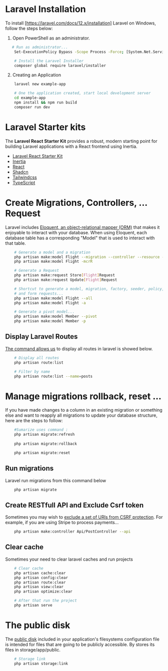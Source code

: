 # Laravel Installation

To install [https://laravel.com/docs/12.x/installation] Laravel on Windows, follow the steps below:

1. Open PowerShell as an administrator.

```bash
   # Run as administrator...
    Set-ExecutionPolicy Bypass -Scope Process -Force; [System.Net.ServicePointManager]::SecurityProtocol = [System.Net.ServicePointManager]::SecurityProtocol -bor 3072; iex ((New-Object System.Net.WebClient).DownloadString('https://php.new/install/windows/8.4'))
```

```bash
    # Install the Laravel Installer
    composer global require laravel/installer
```

2. Creating an Application
```bash
    laravel new example-app
```

```bash
    # One the application created, start local development server
    cd example-app
    npm install && npm run build
    composer run dev
```

# Laravel Starter kits
The **Laravel React Starter Kit** provides a robust, modern starting point for building Laravel applications with a React frontend using Inertia.  

- [Laravel React Starter Kit](https://laravel.com/docs/12.x/starter-kits#react)  
- [Inertia](https://inertiajs.com/)  
- [React](https://fr.react.dev/)  
- [Shadcn](https://ui.shadcn.com/)
- [Tailwindcss](https://tailwindcss.com/)
- [TypeScript](https://www.typescriptlang.org/)

# Create Migrations, Controllers, ... Request
Laravel includes [Eloquent, an object-relational mapper (ORM)](https://laravel.com/docs/12.x/eloquent) that makes it enjoyable to interact with your database. When using Eloquent, each database table has a corresponding "Model" that is used to interact with that table.

```bash
    # Generate a model and a migration
    php artisan make:model Flight --migration --controller --resource --requests
    php artisan make:model Flight -mcrR

    # Generate a Request 
    php artisan make:request Store[Flight]Request
    php artisan make:request Update[Flight]Request

    # Shortcut to generate a model, migration, factory, seeder, policy, controller, 
    # and form requests...
    php artisan make:model Flight --all
    php artisan make:model Flight -a

    # Generate a pivot model...
    php artisan make:model Member --pivot
    php artisan make:model Member -p
```

## Display Laravel Routes
[The command allows us](https://stillat.com/blog/2016/12/07/laravel-artisan-route-command-the-routelist-command) to display all routes in laravel is showed below.

```bash
    # Display all routes
    php artisan route:list

    # Filter by name
    php artisan route:list --name=posts
```


# Manage migrations rollback, reset ...
If you have made changes to a column in an existing migration or something else and want to reapply all migrations to update your database structure, here are the steps to follow:

```bash
    #Sumarize uses command :
    php artisan migrate:refresh
    
    php artisan migrate:rollback

    php artisan migrate:reset


```
## Run migrations
Laravel run migrations from this command below
```bash
    php artisan migrate
```

## Create RESTfull API and Exclude Csrf token
Sometimes you may wish to [exclude a set of URIs from CSRF protection](https://laravel.com/docs/12.x/csrf#csrf-excluding-uris). For example, if you are using Stripe to process payments...

```bash
    php artisan make:controller Api/PostController --api
```

## Clear cache
Sometimes your need to clear laravel caches and run projects
```bash
    # Clear cache
    php artisan cache:clear
    php artisan config:clear
    php artisan route:clear
    php artisan view:clear
    php artisan optimize:clear

    # After that run the project
    php artisan serve

```

# The public disk
The [public disk](https://laravel.com/docs/12.x/filesystem) included in your application's filesystems configuration file is intended for files that are going to be publicly accessible. 
By stores its files in storage/app/public.
```bash
    # Storage link
    php artisan storage:link
```